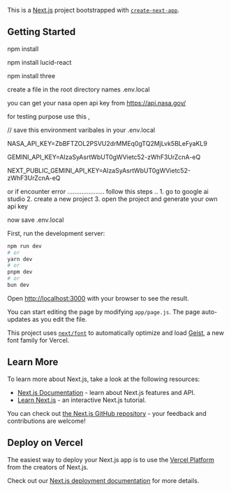 This is a [Next.js](https://nextjs.org) project bootstrapped with [`create-next-app`](https://github.com/vercel/next.js/tree/canary/packages/create-next-app).

## Getting Started

npm install

npm install lucid-react

npm install three 

create a file in the root directory names         .env.local

you can get your nasa open api key from https://api.nasa.gov/     

for testing purpose use this ,  

// save this environment varibales in your .env.local


NASA_API_KEY=ZbBFTZOL2PSVU2drMMEq0gTQ2MjLvk5BLeFyaKL9

GEMINI_API_KEY=AIzaSyAsrtWbUT0gWVietc52-zWhF3UrZcnA-eQ

NEXT_PUBLIC_GEMINI_API_KEY=AIzaSyAsrtWbUT0gWVietc52-zWhF3UrZcnA-eQ

or if encounter error .....................
follow this steps ..  1. go to google ai studio    2.  create a new project     3.  open the project and generate your own api key 

now save .env.local 

First, run the development server:

```bash
npm run dev
# or
yarn dev
# or
pnpm dev
# or
bun dev
```

Open [http://localhost:3000](http://localhost:3000) with your browser to see the result.

You can start editing the page by modifying `app/page.js`. The page auto-updates as you edit the file.

This project uses [`next/font`](https://nextjs.org/docs/app/building-your-application/optimizing/fonts) to automatically optimize and load [Geist](https://vercel.com/font), a new font family for Vercel.

## Learn More

To learn more about Next.js, take a look at the following resources:

- [Next.js Documentation](https://nextjs.org/docs) - learn about Next.js features and API.
- [Learn Next.js](https://nextjs.org/learn) - an interactive Next.js tutorial.

You can check out [the Next.js GitHub repository](https://github.com/vercel/next.js) - your feedback and contributions are welcome!

## Deploy on Vercel

The easiest way to deploy your Next.js app is to use the [Vercel Platform](https://vercel.com/new?utm_medium=default-template&filter=next.js&utm_source=create-next-app&utm_campaign=create-next-app-readme) from the creators of Next.js.

Check out our [Next.js deployment documentation](https://nextjs.org/docs/app/building-your-application/deploying) for more details.
